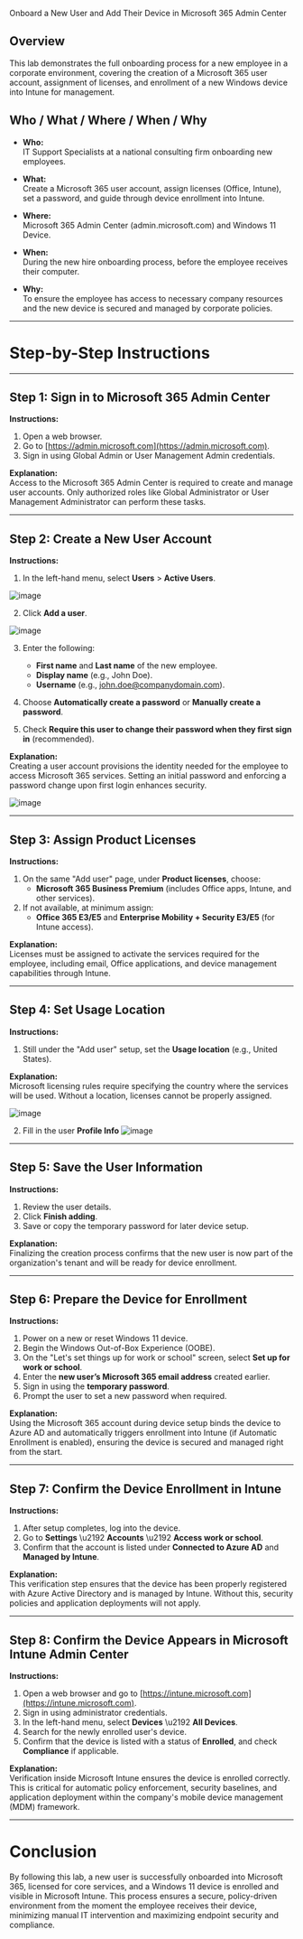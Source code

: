Onboard a New User and Add Their Device in Microsoft 365 Admin Center

## Overview
This lab demonstrates the full onboarding process for a new employee in a corporate environment, covering the creation of a Microsoft 365 user account, assignment of licenses, and enrollment of a new Windows device into Intune for management.

## Who / What / Where / When / Why

- **Who:**  
IT Support Specialists at a national consulting firm onboarding new employees.

- **What:**  
Create a Microsoft 365 user account, assign licenses (Office, Intune), set a password, and guide through device enrollment into Intune.

- **Where:**  
Microsoft 365 Admin Center (admin.microsoft.com) and Windows 11 Device.

- **When:**  
During the new hire onboarding process, before the employee receives their computer.

- **Why:**  
To ensure the employee has access to necessary company resources and the new device is secured and managed by corporate policies.

---

# Step-by-Step Instructions

---

## Step 1: Sign in to Microsoft 365 Admin Center

**Instructions:**

1. Open a web browser.
2. Go to [https://admin.microsoft.com](https://admin.microsoft.com).
3. Sign in using Global Admin or User Management Admin credentials.

**Explanation:**  
Access to the Microsoft 365 Admin Center is required to create and manage user accounts. Only authorized roles like Global Administrator or User Management Administrator can perform these tasks.

---

## Step 2: Create a New User Account

**Instructions:**

1. In the left-hand menu, select **Users** > **Active Users**.

![image](https://github.com/user-attachments/assets/839574a7-f930-4a79-b0bc-4a03df9c6e32)

2. Click **Add a user**.

![image](https://github.com/user-attachments/assets/dd887f03-c46f-4d7e-afc1-bd346ac09647)

3. Enter the following:
   - **First name** and **Last name** of the new employee.
   - **Display name** (e.g., John Doe).
   - **Username** (e.g., john.doe@companydomain.com).

4. Choose **Automatically create a password** or **Manually create a password**.
5. Check **Require this user to change their password when they first sign in** (recommended).

**Explanation:**  
Creating a user account provisions the identity needed for the employee to access Microsoft 365 services. Setting an initial password and enforcing a password change upon first login enhances security.

![image](https://github.com/user-attachments/assets/9796a442-14b0-42e0-9201-80af0a68b53d)

---

## Step 3: Assign Product Licenses

**Instructions:**

1. On the same "Add user" page, under **Product licenses**, choose:
   - **Microsoft 365 Business Premium** (includes Office apps, Intune, and other services).
2. If not available, at minimum assign:
   - **Office 365 E3/E5** and **Enterprise Mobility + Security E3/E5** (for Intune access).

**Explanation:**  
Licenses must be assigned to activate the services required for the employee, including email, Office applications, and device management capabilities through Intune.

---

## Step 4: Set Usage Location

**Instructions:**

1. Still under the "Add user" setup, set the **Usage location** (e.g., United States).

**Explanation:**  
Microsoft licensing rules require specifying the country where the services will be used. Without a location, licenses cannot be properly assigned.

![image](https://github.com/user-attachments/assets/12d57c8e-8542-42f2-af4f-f3b2fc7e7958)

2. Fill in the user **Profile Info**
![image](https://github.com/user-attachments/assets/be39b575-9e0d-4288-8023-a0fcb70c8932)

---

## Step 5: Save the User Information

**Instructions:**

1. Review the user details.
2. Click **Finish adding**.
3. Save or copy the temporary password for later device setup.

**Explanation:**  
Finalizing the creation process confirms that the new user is now part of the organization's tenant and will be ready for device enrollment.

---

## Step 6: Prepare the Device for Enrollment

**Instructions:**

1. Power on a new or reset Windows 11 device.
2. Begin the Windows Out-of-Box Experience (OOBE).
3. On the "Let's set things up for work or school" screen, select **Set up for work or school**.
4. Enter the **new user’s Microsoft 365 email address** created earlier.
5. Sign in using the **temporary password**.
6. Prompt the user to set a new password when required.

**Explanation:**  
Using the Microsoft 365 account during device setup binds the device to Azure AD and automatically triggers enrollment into Intune (if Automatic Enrollment is enabled), ensuring the device is secured and managed right from the start.

---

## Step 7: Confirm the Device Enrollment in Intune

**Instructions:**

1. After setup completes, log into the device.
2. Go to **Settings** \u2192 **Accounts** \u2192 **Access work or school**.
3. Confirm that the account is listed under **Connected to Azure AD** and **Managed by Intune**.

**Explanation:**  
This verification step ensures that the device has been properly registered with Azure Active Directory and is managed by Intune. Without this, security policies and application deployments will not apply.

---

## Step 8: Confirm the Device Appears in Microsoft Intune Admin Center

**Instructions:**

1. Open a web browser and go to [https://intune.microsoft.com](https://intune.microsoft.com).
2. Sign in using administrator credentials.
3. In the left-hand menu, select **Devices** \u2192 **All Devices**.
4. Search for the newly enrolled user's device.
5. Confirm that the device is listed with a status of **Enrolled**, and check **Compliance** if applicable.

**Explanation:**  
Verification inside Microsoft Intune ensures the device is enrolled correctly. This is critical for automatic policy enforcement, security baselines, and application deployment within the company's mobile device management (MDM) framework.

---

# Conclusion

By following this lab, a new user is successfully onboarded into Microsoft 365, licensed for core services, and a Windows 11 device is enrolled and visible in Microsoft Intune. This process ensures a secure, policy-driven environment from the moment the employee receives their device, minimizing manual IT intervention and maximizing endpoint security and compliance.
